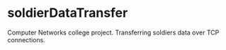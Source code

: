 # soldierDataTransfer
Computer Networks college project. Transferring soldiers data over TCP connections.

